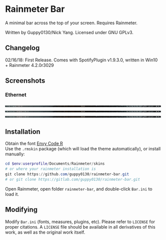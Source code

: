 # Rainmeter Bar

A minimal bar across the top of your screen. Requires Rainmeter.

Written by Guppy0130/Nick Yang. Licensed under GNU GPLv3.

## Changelog
02/16/18: First Release. Comes with SpotifyPlugin v1.9.3.0, written in Win10 + Rainmeter 4.2.0r3029

## Screenshots
### Ethernet
![Ethernet-no-music](screenshots/ethernet-no-music.png)
![Ethernet-playing](screenshots/ethernet-playing.png)
![Ethernet-paused](screenshots/ethernet-paused.png)
## Installation
Obtain the font [Envy Code R](https://damieng.com/blog/2008/05/26/envy-code-r-preview-7-coding-font-released)  
Use the `.rmskin` package (which will load the theme automatically), or install manually:

```powershell
cd $env:userprofile/Documents/Rainmeter/skins
# or where your rainmeter installation is
git clone https://github.com/guppy0130/rainmeter-bar.git
# or git clone https://gitlab.com/guppy0130/rainmeter-bar.git
```

Open Rainmeter, open folder `rainmeter-bar`, and double-click `Bar.ini` to load it.

## Modifying
Modify `Bar.ini` (fonts, measures, plugins, etc). Please refer to `LICENSE` for proper citations. A `LICENSE` file should be available in all derivatives of this work, as well as the original work itself.
